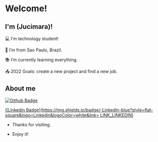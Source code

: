 # Welcome!


## I'm (Jucimara)!


:computer: I'm technology student!

:house_with_garden: I’m from Sao Paulo, Brazil.

:books: I’m currently learning everything.

:outbox_tray: 2022 Goals: create a new project and find a new job.


## About me

[![Github Badge](https://img.shields.io/badge/-Github-000?style=flat-square&logo=Github&logoColor=white&link=LINK_GIT)](LINK_GIT)

[![Linkedin Badge](https://img.shields.io/badge/-LinkedIn-blue?style=flat-square&logo=Linkedin&logoColor=white&link= LINK_LINKEDIN)](LINK_LINKEDIN)

- Thanks for visiting.

- Enjoy it!
